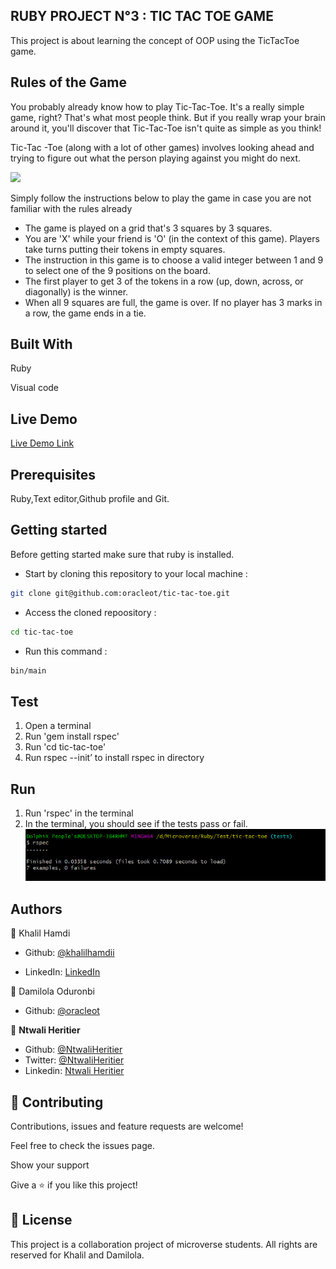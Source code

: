 ## RUBY PROJECT N°3 : TIC TAC TOE GAME

</h1>This project is about learning the concept of OOP using the TicTacToe game.

</h1>


## Rules of the Game

You probably already know how to play Tic-Tac-Toe. It's a really simple game, right? That's what most people think. But if you really wrap your brain around it, you'll discover that Tic-Tac-Toe isn't quite as simple as you think!

Tic-Tac -Toe (along with a lot of other games) involves looking ahead and trying to figure out what the person playing against you might do next.

![](https://raw.githubusercontent.com/oracleot/tic-tac-toe/readme_game_instructions/game_screenshot.png)

Simply follow the instructions below to play the game in case you are not familiar with the rules already

- The game is played on a grid that's 3 squares by 3 squares.
- You are 'X' while your friend is 'O' (in the context of this game). Players take turns putting their tokens in empty squares.
- The instruction in this game is to choose a valid integer between 1 and 9 to select one of the 9 positions on the board.
- The first player to get 3 of the tokens in a row (up, down, across, or diagonally) is the winner.
- When all 9 squares are full, the game is over. If no player has 3 marks in a row, the game ends in a tie.

## Built With

Ruby

Visual code

## Live Demo

[Live Demo Link](https://repl.it/@oracleot/TicTacToe)

## Prerequisites

Ruby,Text editor,Github profile and Git.

## Getting started

Before getting started make sure that ruby is installed.

- Start by cloning this repository to your local machine :

```bash
git clone git@github.com:oracleot/tic-tac-toe.git
```

- Access the cloned repoository :

```bash
cd tic-tac-toe
```

- Run this command :

```bash
bin/main
```

## Test

1. Open a terminal
2. Run 'gem install rspec'
3. Run 'cd tic-tac-toe'
4. Run rspec --init’ to install rspec in directory

## Run

1. Run 'rspec' in the terminal
2. In the terminal, you should see if the tests pass or fail.
![screenshot](./assets/Capture.PNG)

## Authors

👤 Khalil Hamdi

- Github: [@khalilhamdii](https://github.com/khalilhamdii)

- LinkedIn: [LinkedIn](https://www.linkedin.com/in/khalilhamdi/)

👤 Damilola Oduronbi

- Github: [@oracleot](https://github.com/oracleot)

👤  **Ntwali Heritier**

- Github: [@NtwaliHeritier](https://github.com/NtwaliHeritier)
- Twitter: [@NtwaliHeritier](https://twitter.com/NtwaliHeritier)
- Linkedin: [Ntwali Heritier](https://linkedin.com/in/ntwali-heritier-9950001a2)

## 🤝 Contributing

Contributions, issues and feature requests are welcome!

Feel free to check the issues page.

Show your support

Give a ⭐️ if you like this project!

## 📝 License

This project is a collaboration project of microverse students. All rights are reserved for Khalil and Damilola.
